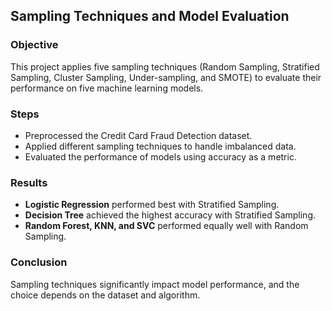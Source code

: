 ## Sampling Techniques and Model Evaluation

### Objective
This project applies five sampling techniques (Random Sampling, Stratified Sampling, Cluster Sampling, Under-sampling, and SMOTE) to evaluate their performance on five machine learning models.

### Steps
- Preprocessed the Credit Card Fraud Detection dataset.
- Applied different sampling techniques to handle imbalanced data.
- Evaluated the performance of models using accuracy as a metric.

### Results
- **Logistic Regression** performed best with Stratified Sampling.
- **Decision Tree** achieved the highest accuracy with Stratified Sampling.
- **Random Forest, KNN, and SVC** performed equally well with Random Sampling.

### Conclusion
Sampling techniques significantly impact model performance, and the choice depends on the dataset and algorithm.
